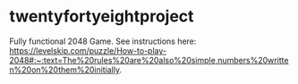 # twentyfortyeightproject

Fully functional 2048 Game. See instructions here: https://levelskip.com/puzzle/How-to-play-2048#:~:text=The%20rules%20are%20also%20simple,numbers%20written%20on%20them%20initially.
